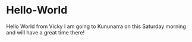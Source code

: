 # Hello-World
Hello World from Vicky
I am going to Kununarra on this Saturday morning and will have a great time there!
